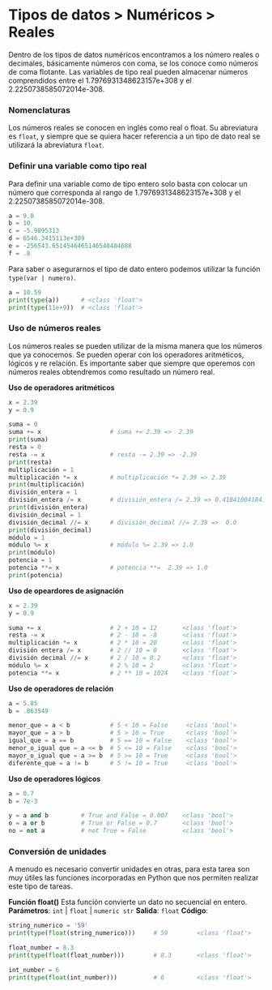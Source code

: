 # Tipos de datos > Numéricos > Reales

Dentro de los tipos de datos numéricos encontramos a los número reales o decimales, básicamente números con coma, se los conoce como números de coma flotante. Las variables de tipo real pueden almacenar números comprendidos entre el 1.7976931348623157e+308 y el 2.2250738585072014e-308. 

### Nomenclaturas

Los números reales se conocen en inglés como real o float. Su abreviatura es `float`, y siempre que se quiera hacer referencia a un tipo de dato real se utilizará la abreviatura `float`.

### Definir una variable como tipo real

Para definir una variable como de tipo entero solo basta con colocar un número que corresponda al rango de 1.7976931348623157e+308 y el 2.2250738585072014e-308.

```python
a = 9.0
b = 10.
c = -5.9895313
d = 6546.3415113e+309
e = -256543.6514546465146548484688
f = .8
```

Para saber o asegurarnos el tipo de dato entero podemos utilizar la función `type(var | numero)`.

```python
a = 10.59
print(type(a))      # <class 'float'>
print(type(11e+9))  # <class 'float'>
```
### Uso de números reales

Los números reales se pueden utilizar de la misma manera que los números que ya conocemos. Se pueden operar con los operadores aritméticos, lógicos y re relación. Es importante saber que siempre que operemos con números reales obtendremos como resultado un número real.

**Uso de operadores aritméticos**

```python
x = 2.39
y = 0.9

suma = 0
suma += x                   # suma += 2.39 =>  2.39                            <class 'float'>
print(suma)
resta = 0
resta -= x                  # resta -= 2.39 => -2.39                           <class 'float'>
print(resta)
multiplicación = 1
multiplicación *= x         # multiplicación *= 2.39 => 2.39                   <class 'float'>
print(multiplicación)
división_entera = 1
división_entera /= x        # división_entera /= 2.39 => 0.41841004184100417   <class 'float'>
print(división_entera)
división_decimal = 1
división_decimal //= x      # división_decimal //= 2.39 =>  0.0                <class 'float'>
print(división_decimal)
módulo = 1
módulo %= x                 # módulo %= 2.39 => 1.0                            <class 'float'>
print(módulo)
potencia = 1
potencia **= x              # potencia **=  2.39 => 1.0                        <class 'float'>
print(potencia)
```

**Uso de opeardores de asignación**
```python
x = 2.39
y = 0.9

suma += x                   # 2 + 10 = 12       <class 'float'>
resta -= x                  # 2 - 10 = -8       <class 'float'>
multiplicación *= x         # 2 * 10 = 20       <class 'float'>
división entera /= x        # 2 // 10 = 0       <class 'float'>
división decimal //= x      # 2 / 10 = 0.2      <class 'float'> 
módulo %= x                 # 2 % 10 = 2        <class 'float'> 
potencia **= x              # 2 ** 10 = 1024    <class 'float'>
```

**Uso de operadores de relación**
```python
a = 5.85
b = .863549

menor_que = a < b           # 5 < 10 = False     <class 'bool'>
mayor_que = a > b           # 5 > 10 = True      <class 'bool'>
igual_que = a == b          # 5 == 10 = False    <class 'bool'>
menor_o_igual que = a <= b  # 5 <= 10 = False    <class 'bool'>
mayor_o_igual que = a >= b  # 5 >= 10 = True     <class 'bool'>
diferente_que = a != b      # 5 != 10 = True     <class 'bool'>
```

**Uso de operadores lógicos**
```python
a = 0.7
b = 7e-3

y = a and b         # True and False = 0.007    <class 'bool'>
o = a or b          # True or False = 0.7       <class 'bool'>
no = not a          # not True = False          <class 'bool'>
```
### Conversión de unidades

A menudo es necesario convertir unidades en otras, para esta tarea son muy útiles las funciones incorporadas en Python que nos permiten realizar este tipo de tareas.

**Función float()**
Esta función convierte un dato no secuencial en entero.
**Parámetros**: `int` | `float` | `numeric str`
**Salida**: `float`
**Código**: 
```python
string_numerico = '59'
print(type(float(string_numerico)))     # 59        <class 'float'>

float_number = 8.3
print(type(float(float_number)))        # 8.3       <class 'float'>

int_number = 6
print(type(float(int_number)))          # 6         <class 'float'>
```
